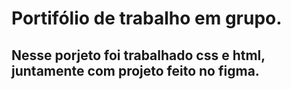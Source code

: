 ﻿# Portifólio de trabalho em grupo.
 
 ## Nesse porjeto foi trabalhado css e html, juntamente com projeto feito no figma.
